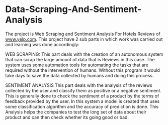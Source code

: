 # Data-Scraping-And-Sentiment-Analysis

The project is Web Scraping and Sentiment Analysis For Hotels Reviews of www.yelp.com. This project have 2 sub parts in which work was carried out and learning was done accordingly:

WEB SCRAPING: 
This  part deals with the creation of an autonomous system that can scrap the large amount of data that is Reviews in this case. The system uses some automation tools for automating the tasks that are required without the intervention of humans. Without this program it would take days to save the data collected by humans and doing this process.

SENTIMENT ANALYSIS
This part deals with the analysis of the reviews collected by the user and classify them as positive or a negative sentiment. This is generally done to check the sentiment of a product by the terms of feedback provided by the user. In this system a model is created that uses some classification algorithm and the accuracy of prediction is done. This Analysis helps the companies to test the long set of data about their product and can then check whether its going good or bad.

